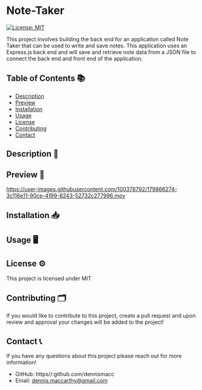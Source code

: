 # Note-Taker
[![License: MIT](https://img.shields.io/badge/License-MIT-yellow.svg)](https://opensource.org/licenses/MIT)

This project involves building the back end for an application called Note Taker that can be used to write and save notes. This application uses an Express.js back end and will save and retrieve note data from a JSON file to connect the back end and front end of the application. 

## Table of Contents 📚  
  - [Description](#description)
  - [Preview](#preview)
  - [Installation](#installation)
  - [Usage](#usage)
  - [License](#license)
  - [Contributing](#contributing)
  - [Contact](#contact)

## Description 📝


## Preview 📸
https://user-images.githubusercontent.com/100378792/179866274-3c116e11-90ce-4199-8243-52732c277996.mov



## Installation 📥


## Usage 🖥


## License ⚙️
 This project is licensed under MIT


## Contributing 🗂
 If you would like to contribute to this project, create a pull request and upon review and approval your changes will be added to the project!


## Contact 📞
 If you have any questions about this project please reach out for more information!
  - GitHub: https//:github.com/dennismacc
  - Email: dennis.maccarthy@gmail.com
    
